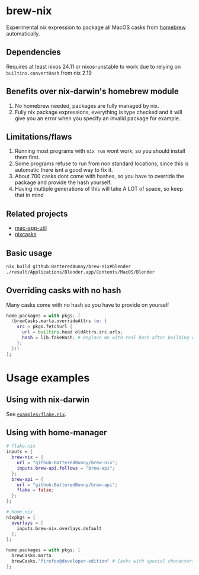 # brew-nix

Experimental nix expression to package all MacOS casks from [homebrew](https://brew.sh/) automatically.

## Dependencies
Requires at least nixos 24.11 or nixos-unstable to work due to relying on ``builtins.convertHash`` from nix 2.19

## Benefits over nix-darwin's homebrew module
1. No homebrew needed, packages are fully managed by nix.
2. Fully nix package expressions, everything is type checked and it will give you an error when you specify an invalid package for example.

## Limitations/flaws
1. Running most programs with ``nix run`` wont work, so you should install them first.
2. Some programs refuse to run from non standard locations, since this is automatic there isnt a good way to fix it.
3. About 700 casks dont come with hashes, so you have to override the package and provide the hash yourself.
4. Having multiple generations of this will take A LOT of space, so keep that in mind

## Related projects
- [mac-app-util](https://github.com/hraban/mac-app-util)
- [nixcasks](https://github.com/jcszymansk/nixcasks)

## Basic usage
```bash
nix build github:BatteredBunny/brew-nix#blender
./result/Applications/Blender.app/Contents/MacOS/Blender
```

## Overriding casks with no hash
Many casks come with no hash so you have to provide on yourself
```nix
home.packages = with pkgs; [
  (brewCasks.marta.overrideAttrs (o: {
    src = pkgs.fetchurl {
      url = builtins.head oldAttrs.src.urls;
      hash = lib.fakeHash; # Replace me with real hash after building once
    };
  }))
];
```

# Usage examples

## Using with nix-darwin

See [`examples/flake.nix`](examples/flake.nix).

## Using with home-manager
```nix
# flake.nix
inputs = {
  brew-nix = {
    url = "github:BatteredBunny/brew-nix";
    inputs.brew-api.follows = "brew-api";
  };
  brew-api = {
    url = "github:BatteredBunny/brew-api";
    flake = false;
  };
};
```
```nix
# home.nix
nixpkgs = {
  overlays = [
    inputs.brew-nix.overlays.default
  ];
};

home.packages = with pkgs; [
  brewCasks.marta
  brewCasks."firefox@developer-edition" # Casks with special characters in their name need to be defined in quotes
];
```
